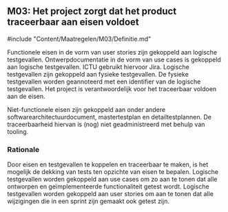 ## M03: Het project zorgt dat het product traceerbaar aan eisen voldoet

#include "Content/Maatregelen/M03/Definitie.md"

Functionele eisen in de vorm van user stories zijn gekoppeld aan logische testgevallen. Ontwerpdocumentatie in de vorm van use cases is gekoppeld aan logische testgevallen. ICTU gebruikt hiervoor Jira. Logische testgevallen zijn gekoppeld aan fysieke testgevallen. De fysieke testgevallen worden geannoteerd met een identifier van de logische testgevallen. Het project is verantwoordelijk voor het traceerbaar voldoen aan de eisen.

Niet-functionele eisen zijn gekoppeld aan onder andere softwarearchitectuurdocument, mastertestplan en detailtestplannen. De traceerbaarheid hiervan is (nog) niet geadministreerd met behulp van tooling.

### Rationale

Door eisen en testgevallen te koppelen en traceerbaar te maken, is het mogelijk de dekking van tests ten opzichte van eisen te bepalen. Logische testgevallen worden gekoppeld aan use cases om zo aan te tonen dat alle ontworpen en geïmplementeerde functionaliteit getest wordt. Logische testgevallen worden gekoppeld aan user stories om aan te tonen dat alle wijzigingen die in een sprint zijn gemaakt ook getest zijn.
